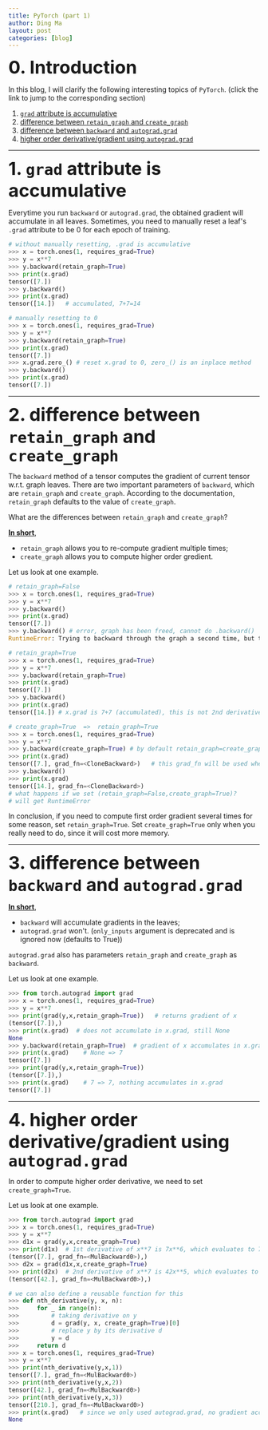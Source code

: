 ```yaml
---
title: PyTorch (part 1)
author: Ding Ma
layout: post
categories: [blog]
---
```

<span style="font-weight:bold;font-size:36px">0. Introduction</span>

In this blog, I will clarify the following interesting topics of `PyTorch`. (click the link to jump to the corresponding section)

1. [`grad` attribute is accumulative](#1)
2. [difference between `retain_graph` and `create_graph`](#2)
3. [difference between `backward` and `autograd.grad`](#3)
4. [higher order derivative/gradient using `autograd.grad`](#4)

---
<a name="1"></a><span style="font-weight:bold;font-size:36px">1. `grad` attribute is accumulative</span>

Everytime you run `backward` or `autograd.grad`, the obtained gradient will accumulate in all leaves. Sometimes, you need to manually reset a leaf's `.grad` attribute to be 0 for each epoch of training.
```python
# without manually resetting, .grad is accumulative
>>> x = torch.ones(1, requires_grad=True)
>>> y = x**7
>>> y.backward(retain_graph=True)
>>> print(x.grad)
tensor([7.])
>>> y.backward()
>>> print(x.grad)
tensor([14.])   # accumulated, 7+7=14

# manually resetting to 0
>>> x = torch.ones(1, requires_grad=True)
>>> y = x**7
>>> y.backward(retain_graph=True)
>>> print(x.grad)
tensor([7.])
>>> x.grad.zero_() # reset x.grad to 0, zero_() is an inplace method
>>> y.backward()
>>> print(x.grad)
tensor([7.])
```
---
<a name="2"></a><span style="font-weight:bold;font-size:36px">2. difference between `retain_graph` and `create_graph`</span>

The `backward` method of a tensor computes the gradient of current tensor w.r.t. graph leaves. There are two important parameters of `backward`, which are `retain_graph` and `create_graph`. According to the documentation, `retain_graph` defaults to the value of `create_graph`.

What are the differences between `retain_graph` and `create_graph`? 

<u><b>In short</b></u>,
* `retain_graph` allows you to re-compute gradient multiple times;
* `create_graph` allows you to compute higher order gredient.

Let us look at one example.

```python
# retain_graph=False
>>> x = torch.ones(1, requires_grad=True)
>>> y = x**7
>>> y.backward()
>>> print(x.grad)
tensor([7.])
>>> y.backward() # error, graph has been freed, cannot do .backward()
RuntimeError: Trying to backward through the graph a second time, but the buffers have already been freed. Specify retain_graph=True when calling backward the first time.

# retain_graph=True
>>> x = torch.ones(1, requires_grad=True)
>>> y = x**7
>>> y.backward(retain_graph=True)
>>> print(x.grad)
tensor([7.])
>>> y.backward()
>>> print(x.grad)
tensor([14.]) # x.grad is 7+7 (accumulated), this is not 2nd derivative

# create_graph=True  =>  retain_graph=True
>>> x = torch.ones(1, requires_grad=True)
>>> y = x**7
>>> y.backward(create_graph=True) # by default retain_graph=create_graph
>>> print(x.grad)
tensor([7.], grad_fn=<CloneBackward>)   # this grad_fn will be used when taking higher order derivatives
>>> y.backward()
>>> print(x.grad)
tensor([14.], grad_fn=<CloneBackward>)
# what happens if we set (retain_graph=False,create_graph=True)?
# will get RuntimeError
```
In conclusion, if you need to compute first order gradient several times for some reason, set `retain_graph=True`. Set `create_graph=True` only when you really need to do, since it will cost more memory.

---
<a name="3"></a><span style="font-weight:bold;font-size:36px">3. difference between `backward` and `autograd.grad`</span>

<u><b>In short</b></u>,
* `backward` will accumulate gradients in the leaves;
* `autograd.grad` won't. (`only_inputs` argument is deprecated and is ignored now (defaults to True))

`autograd.grad` also has parameters `retain_graph` and `create_graph` as `backward`.

Let us look at one example.
```python
>>> from torch.autograd import grad
>>> x = torch.ones(1, requires_grad=True)
>>> y = x**7
>>> print(grad(y,x,retain_graph=True))   # returns gradient of x
(tensor([7.]),)
>>> print(x.grad)  # does not accumulate in x.grad, still None
None
>>> y.backward(retain_graph=True)  # gradient of x accumulates in x.grad
>>> print(x.grad)    # None => 7
tensor([7.])
>>> print(grad(y,x,retain_graph=True))
(tensor([7.]),)
>>> print(x.grad)    # 7 => 7, nothing accumulates in x.grad
tensor([7.])
```
---
<a name="4"></a><span style="font-weight:bold;font-size:36px">4. higher order derivative/gradient using `autograd.grad`</span>

In order to compute higher order derivative, we need to set `create_graph=True`.

Let us look at one example.
```python
>>> from torch.autograd import grad
>>> x = torch.ones(1, requires_grad=True)
>>> y = x**7
>>> d1x = grad(y,x,create_graph=True)
>>> print(d1x)  # 1st derivative of x**7 is 7x**6, which evaluates to 7 when x=1
(tensor([7.], grad_fn=<MulBackward0>),)
>>> d2x = grad(d1x,x,create_graph=True)
>>> print(d2x)  # 2nd derivative of x**7 is 42x**5, which evaluates to 42 when x=1
(tensor([42.], grad_fn=<MulBackward0>),)

# we can also define a reusable function for this
>>> def nth_derivative(y, x, n):
>>>     for _ in range(n):
>>>         # taking derivative on y
>>>         d = grad(y, x, create_graph=True)[0]
>>>         # replace y by its derivative d
>>>         y = d
>>>     return d
>>> x = torch.ones(1, requires_grad=True)
>>> y = x**7
>>> print(nth_derivative(y,x,1))
tensor([7.], grad_fn=<MulBackward0>)
>>> print(nth_derivative(y,x,2))
tensor([42.], grad_fn=<MulBackward0>)
>>> print(nth_derivative(y,x,3))
tensor([210.], grad_fn=<MulBackward0>)
>>> print(x.grad)   # since we only used autograd.grad, no gradient accumulates
None
```